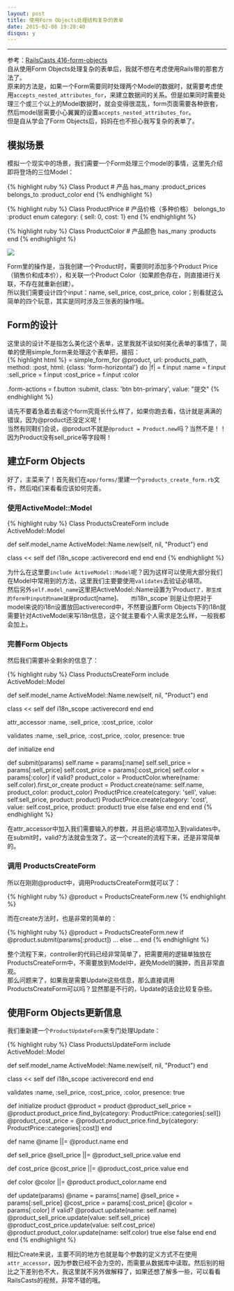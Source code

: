```yaml
---
layout: post
title: 使用Form Objects处理结构复杂的表单
date: 2015-02-08 19:28:40
disqus: y
---
```


- - -
参考：[RailsCasts 416-form-objects](http://railscasts.com/episodes/416-form-objects)   
自从使用Form Objects处理复杂的表单后，我就不想在考虑使用Rails带的那套方法了。  
原来的方法是，如果一个Form需要同时处理两个Model的数据时，就需要考虑使用`accepts_nested_attributes_for`，来建立数据间的关系。但是如果同时需要处理三个或三个以上的Model数据时，就会变得很混乱，form页面需要各种嵌套，然后model层需要小心翼翼的设置`accepts_nested_attributes_for`。  
但是自从学会了Form Objects后，妈妈在也不担心我写复杂的表单了。  

## 模拟场景
模拟一个现实中的场景，我们需要一个Form处理三个model的事情，这里先介绍即将登场的三位Model：

{% highlight ruby %}
Class Product  # 产品
  has_many :product_prices
  belongs_to :product_color
end
{% endhighlight %}

{% highlight ruby %}
Class ProductPrice  # 产品价格（多种价格）
  belongs_to :product
  enum category: { sell: 0, cost: 1} 
end
{% endhighlight %}

{% highlight ruby %}
Class ProductColor  # 产品颜色
  has_many :products
end
{% endhighlight %}

![](https://ruby-china-files.b0.upaiyun.com/photo/2015/bf917af736056bfd93c59e6904f941d5.png)

Form里的操作是，当我创建一个Product时，需要同时添加多个Product Price（销售价和成本价），和关联一个Product Color（如果颜色存在，则直接进行关联，不存在就重新创建）。  
所以我们需要设计四个input：name, sell_price, cost_price, color；别看就这么简单的四个玩意，其实是同时涉及三张表的操作哦。

## Form的设计
这里谈的设计不是指怎么美化这个表单，这里我就不谈如何美化表单的事情了，简单的使用simple_form来处理这个表单把，接招：  
{% highlight html %}
= simple_form_for @product, url: products_path, method: :post, html: {class: 'form-horizontal'} do |f| 
  = f.input :name
  = f.input :sell_price
  = f.input :cost_price
  = f.input :color

  .form-actions
    = f.button :submit, class: 'btn btn-primary', value: "提交"
{% endhighlight %}

请先不要着急着去看这个form究竟长什么样了，如果你跑去看，估计就是满满的错误，因为@product还没定义呢！  
当然有同鞋们会说，@product不就是`@product = Product.new`吗？当然不是！！因为Product没有sell_price等字段啊！

## 建立Form Objects
好了，主菜来了！首先我们在`app/forms/`里建一个`products_create_form.rb`文件，然后咱们来看看应该如何完善。

### 使用ActiveModel::Model

{% highlight ruby %}
Class ProductsCreateForm
  include ActiveModel::Model
  
  def self.model_name
    ActiveModel::Name.new(self, nil, "Product")
  end
  
  class << self
    def i18n_scope
      :activerecord
    end
  end
end
{% endhighlight %}

为什么在这里要`include ActiveModel::Model`呢？因为这样可以使用大部分我们在Model中常用到的方法，这里我们主要要使用`validates`去验证必填项。  
然后另外`self.model_name`这里把ActiveModel::Name设置为'Product`了，那生成的form中input的name就是`product[name]`。  
而`i18n_scope`则是让你把对于model来说的i18n设置放回activerecord中，不然要设置Form Objects下的i18n就需要针对ActiveModel来写i18n信息，这个就主要看个人需求是怎么样，一般我都会加上。

### 完善Form Objects
然后我们需要补全剩余的信息了：  

{% highlight ruby %}
Class ProductsCreateForm
  include ActiveModel::Model
  
  def self.model_name
    ActiveModel::Name.new(self, nil, "Product")
  end
  
  class << self
    def i18n_scope
      :activerecord
    end
  end
  
  attr_accessor :name, :sell_price, :cost_price, :color

  validates :name, :sell_price, :cost_price, :color, presence: true

  def initialize
  end

  def submit(params)
    self.name = params[:name]
    self.sell_price = params[:sell_price]
    self.cost_price = params[:cost_price]
    self.color = params[:color]
    if valid?
      product_color = ProductColor.where(name: self.color).first_or_create
      product = Product.create(name: self.name, product_color: product_color)
      ProductPrice.create(category: 'sell', value: self.sell_price, product: product)
      ProductPrice.create(category: 'cost', value: self.cost_price, product: product)
      true
    else
      false
    end
  end
end
{% endhighlight %}

在attr_accessor中加入我们需要输入的参数，并且把必填项加入到validates中。在submit时，valid?方法就会生效了。这一个create的流程下来，还是非常简单的。

### 调用 ProductsCreateForm
所以在刚刚@product中，调用ProductsCreateForm就可以了：  

{% highlight ruby %}
@product = ProductsCreateForm.new
{% endhighlight %}

而在create方法时，也是非常的简单的：

{% highlight ruby %}
@product = ProductsCreateForm.new
if @product.submit(params[:product])
  ...
else
  ...
end
{% endhighlight %}

整个流程下来，controller的代码已经非常简单了，把需要用的逻辑单独放在ProductsCreateForm中，不需要放到Model中，避免Model的臃肿，而且非常直观。   
那么问题来了，如果我是需要Update这些信息，那么直接调用ProductsCreateForm可以吗？显然那是不行的，Update的话会比较复杂些。

## 使用Form Objects更新信息
我们重新建一个`ProductUpdateForm`来专门处理Update：  

{% highlight ruby %}
Class ProductsUpdateForm
  include ActiveModel::Model

  def self.model_name
    ActiveModel::Name.new(self, nil, "Product")
  end

  class << self
    def i18n_scope
      :activerecord
    end
  end

  validates :name, :sell_price, :cost_price, :color, presence: true

  def initialize product
    @product = product
    @product_sell_price = @product.product_price.find_by(category: ProductPrice::categories[:sell])
    @product_cost_price = @product.product_price.find_by(category: ProductPrice::categories[:cost])
  end

  def name
    @name ||= @product.name
  end

  def sell_price
    @sell_price ||= @product_sell_price.value
  end

  def cost_price
    @cost_price ||= @product_cost_price.value
  end

  def color
    @color ||= @product.product_color.name
  end

  def update(params)
    @name = params[:name]
    @sell_price = params[:sell_price]
    @cost_price = params[:cost_price]
    @color = params[:color]
    if valid?
      @product.update(name: self.name)
      @product_sell_price.update(value: self.sell_price)
      @product_cost_price.update(value: self.cost_price)
      @product.product_color.update(name: self.color)
      true
    else
      false
    end
  end
end
{% endhighlight %}

相比Create来说，主要不同的地方也就是每个参数的定义方式不在使用`attr_accessor`，因为参数已经不会为空的，而需要从数据库中读取。然后别的相比之下差别也不大，我这里就不另外做解释了，如果还想了解多一些，可以看看RailsCasts的视频，非常不错的哦。
